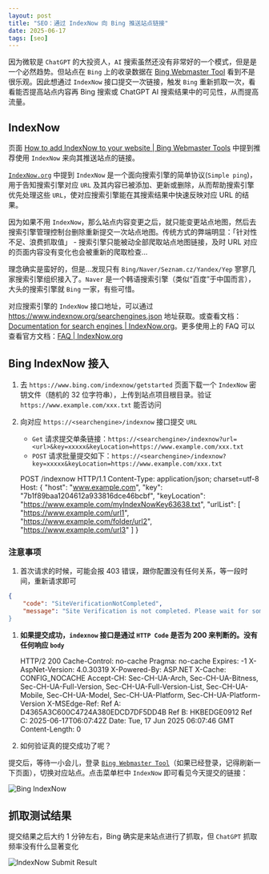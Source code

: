 ```yaml
---
layout: post
title: "SEO：通过 IndexNow 向 Bing 推送站点链接"
date: 2025-06-17
tags: [seo]
---
```


因为微软是 `ChatGPT` 的大投资人，`AI` 搜索虽然还没有非常好的一个模式，但是是一个必然趋势。但站点在 `Bing` 上的收录数据在 [Bing Webmaster Tool](https://www.bing.com/webmasters/home) 看到不是很乐观。因此想通过 `IndexNow` 接口提交一次链接，触发 `Bing` 重新抓取一次，看看能否提高站点内容再 Bing 搜索或 ChatGPT AI 搜索结果中的可见性，从而提高流量。

## IndexNow

页面 [How to add IndexNow to your website | Bing Webmaster Tools](https://www.bing.com/indexnow/getstarted) 中提到推荐使用 `IndexNow` 来向其推送站点的链接。

[`IndexNow.org`](https://www.indexnow.org/index) 中提到 `IndexNow` 是一个面向搜索引擎的简单协议(`Simple ping`)，用于告知搜索引擎对应 `URL` 及其内容已被添加、更新或删除，从而帮助搜索引擎优先处理这些 `URL`，使对应搜索引擎能在其搜索结果中快速反映对应 URL 的结果。

因为如果不用 `IndexNow`，那么站点内容变更之后，就只能变更站点地图，然后去搜索引擎管理控制台删除重新提交一次站点地图。传统方式的弊端明显：「针对性不足、浪费抓取值」 - 搜索引擎只能被动全部爬取站点地图链接，及时 URL 对应的页面内容没有变化也会被重新的爬取检查...

理念确实是蛮好的，但是...发现只有 `Bing/Naver/Seznam.cz/Yandex/Yep` 寥寥几家搜索引擎组织接入了。`Naver` 是一个韩语搜索引擎（类似“百度”于中国而言），大头的搜索引擎就 `Bing` 一家，有些可惜。

对应搜索引擎的 `IndexNow` 接口地址，可以通过 <https://www.indexnow.org/searchengines.json> 地址获取。或查看文档：[Documentation for search engines | IndexNow.org](https://www.indexnow.org/searchengines)。更多使用上的 FAQ 可以查看官方文档：[FAQ | IndexNow.org](https://www.indexnow.org/faq)

## Bing IndexNow 接入

1.  去 `https://www.bing.com/indexnow/getstarted` 页面下载一个 `IndexNow` 密钥文件（随机的 32 位字符串），上传到站点项目根目录。验证 `https://www.example.com/xxx.txt` 能否访问
2.  向对应 `https://<searchengine>/indexnow` 接口提交 `URL`
    *   `Get` 请求提交单条链接：`https://<searchengine>/indexnow?url=<url>&key=xxxxx&keyLocation=https://www.example.com/xxx.txt`
    *   `POST` 请求批量提交如下：`https://<searchengine>/indexnow?key=xxxxx&keyLocation=https://www.example.com/xxx.txt`



    POST /indexnow HTTP/1.1
    Content-Type: application/json; charset=utf-8
    Host: <searchengine>
    {
      "host": "www.example.com",
      "key": "7b1f89baa1204612a933816dce46bcbf",
      "keyLocation": "https://www.example.com/myIndexNowKey63638.txt",
      "urlList": [
          "https://www.example.com/url1",
          "https://www.example.com/folder/url2",
          "https://www.example.com/url3"
          ]
    }

### 注意事项

1.  首次请求的时候，可能会报 403 错误，跟你配置没有任何关系，等一段时间，重新请求即可

```json
{
    "code": "SiteVerificationNotCompleted",
    "message": "Site Verification is not completed. Please wait for some time for the verification to complete and try again.""
}
```

1.  **如果提交成功，`indexnow` 接口是通过 `HTTP Code` 是否为 200 来判断的。没有任何响应 `body`**



    HTTP/2 200
    Cache-Control: no-cache
    Pragma: no-cache
    Expires: -1
    X-AspNet-Version: 4.0.30319
    X-Powered-By: ASP.NET
    X-Cache: CONFIG_NOCACHE
    Accept-CH: Sec-CH-UA-Arch, Sec-CH-UA-Bitness, Sec-CH-UA-Full-Version, Sec-CH-UA-Full-Version-List, Sec-CH-UA-Mobile, Sec-CH-UA-Model, Sec-CH-UA-Platform, Sec-CH-UA-Platform-Version
    X-MSEdge-Ref: Ref A: D4365A3C600C4724A380EDCD7DF5DD4B Ref B: HKBEDGE0912 Ref C: 2025-06-17T06:07:42Z
    Date: Tue, 17 Jun 2025 06:07:46 GMT
    Content-Length: 0

1.  如何验证真的提交成功了呢？

提交后，等待一小会儿，登录 [`Bing Webmaster Tool`](https://www.bing.com/webmasters/indexnow?siteUrl=https://<yourHost>/)（如果已经登录，记得刷新一下页面），切换对应站点。点击菜单栏中 `IndexNow`  即可看见今天提交的链接：

![Bing IndexNow](https://cdn.jsdelivr.net/gh/MinsonLee/minsonlee.github.io/images/pig/20250617153744.png)

## 抓取测试结果

提交结果之后大约 1 分钟左右，Bing 确实是来站点进行了抓取，但 `ChatGPT` 抓取频率没有什么显著变化

![IndexNow Submit Result](https://cdn.jsdelivr.net/gh/MinsonLee/minsonlee.github.io/images/pig/20250617155827.png)

